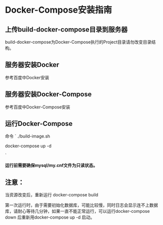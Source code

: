 # Docker-Compose安装指南

## 上传build-docker-compose目录到服务器

build-docker-compose为Docker-Compose执行的Project目录请勿改变目录结构。

## 服务器安装Docker

参考百度中Docker安装

## 服务器安装Docker-Compose

参考百度中Docker-Compose安装

## 运行Docker-Compose

命令
`
./build-image.sh

docker-compose up -d

`

**运行前需要确保mysql/my.cnf文件为只读状态。**



## 注意：

当资源改变后，重新运行 docker-compose build

第一次运行时，由于需要初始化数据库，可能比较慢，同时日志会显示连不上数据库，请耐心等待几分钟，如果一直不能正常运行，可以运行docker-compose down 后重新用docker-compose up -d 启动。

